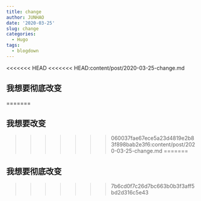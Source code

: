 ```yaml
---
title: change
author: JUNHAO
date: '2020-03-25'
slug: change
categories:
  - Hugo
tags:
  - blogdown
---
```

<<<<<<< HEAD
<<<<<<< HEAD:content/post/2020-03-25-change.md
## 我想要彻底改变
=======
## 我想要改变
>>>>>>> 060037fae67ece5a23d4819e2b83f898bab2e3f6:content/post/2020-03-25-change.md
=======
## 我想要彻底改变
>>>>>>> 7b6cd0f7c26d7bc663b0b3f3aff5bd2d316c5e43
